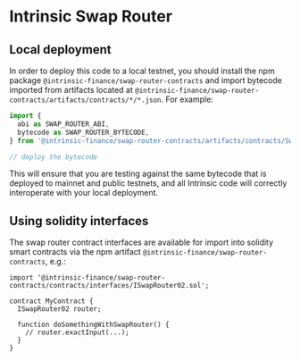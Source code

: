 # Intrinsic Swap Router

## Local deployment

In order to deploy this code to a local testnet, you should install the npm package
`@intrinsic-finance/swap-router-contracts`
and import bytecode imported from artifacts located at
`@intrinsic-finance/swap-router-contracts/artifacts/contracts/*/*.json`.
For example:

```typescript
import {
  abi as SWAP_ROUTER_ABI,
  bytecode as SWAP_ROUTER_BYTECODE,
} from '@intrinsic-finance/swap-router-contracts/artifacts/contracts/SwapRouter02.sol/SwapRouter02.json'

// deploy the bytecode
```

This will ensure that you are testing against the same bytecode that is deployed to
mainnet and public testnets, and all Intrinsic code will correctly interoperate with
your local deployment.

## Using solidity interfaces

The swap router contract interfaces are available for import into solidity smart contracts
via the npm artifact `@intrinsic-finance/swap-router-contracts`, e.g.:

```solidity
import '@intrinsic-finance/swap-router-contracts/contracts/interfaces/ISwapRouter02.sol';

contract MyContract {
  ISwapRouter02 router;

  function doSomethingWithSwapRouter() {
    // router.exactInput(...);
  }
}

```
